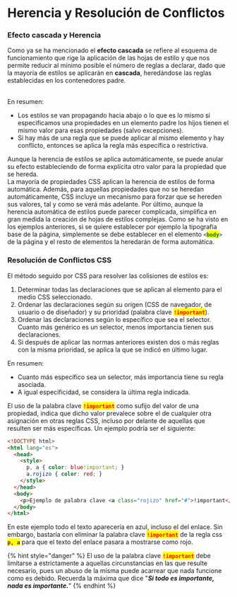 # Herencia y Resolución de Conflictos

### Efecto cascada y Herencia

Como ya se ha mencionado el **efecto cascada** se refiere al esquema de funcionamiento que rige la aplicación de las hojas de estilo y que nos permite reducir al mínimo posible el número de reglas a declarar, dado que la mayoría de estilos se aplicarán en **cascada**, heredándose las reglas establecidas en los contenedores padre.

\
En resumen:

* Los estilos se van propagando hacia abajo o lo que es lo mismo si especificamos una propiedades en un elemento padre los hijos tienen el mismo valor para esas propiedades (salvo excepciones).
* Si hay más de una regla que se puede aplicar al mismo elemento y hay conflicto, entonces se aplica la regla más específica o restrictiva.

Aunque la herencia de estilos se aplica automáticamente, se puede anular su efecto estableciendo de forma explícita otro valor para la propiedad que se hereda.\
La mayoría de propiedades CSS aplican la herencia de estilos de forma automática. Además, para aquellas propiedades que no se heredan automáticamente, CSS incluye un mecanismo para forzar que se hereden sus valores, tal y como se verá más adelante. Por último, aunque la herencia automática de estilos puede parecer complicada, simplifica en gran medida la creación de hojas de estilos complejas. Como se ha visto en los ejemplos anteriores, si se quiere establecer por ejemplo la tipografía base de la página, simplemente se debe establecer en el elemento `<`<mark style="color:green;">**`body`**</mark>`>` de la página y el resto de elementos la heredarán de forma automática.

### Resolución de Conflictos CSS

El método seguido por CSS para resolver las colisiones de estilos es:

1. Determinar todas las declaraciones que se aplican al elemento para el medio CSS seleccionado.
2. Ordenar las declaraciones según su origen (CSS de navegador, de usuario o de diseñador) y su prioridad (palabra clave <mark style="color:red;">**`!important`**</mark>).
3. Ordenar las declaraciones según lo específico que sea el selector. Cuanto más genérico es un selector, menos importancia tienen sus declaraciones.
4. Si después de aplicar las normas anteriores existen dos o más reglas con la misma prioridad, se aplica la que se indicó en último lugar.

En resumen:

* Cuanto más específico sea un selector, más importancia tiene su regla asociada.
* A igual especificidad, se considera la última regla indicada.

El uso de la palabra clave <mark style="color:red;">**`!important`**</mark> como sufijo del valor de una propiedad, indica que dicho valor prevalece sobre el de cualquier otra asignación en otras reglas CSS, incluso por delante de aquellas que resulten ser más específicas. Un ejemplo podría ser el siguiente:

```html
<!DOCTYPE html>
<html lang="es">
  <head>
    <style>
      p, a { color: blue!important; }
      a.rojizo { color: red; }
    </style>
  </head>
  <body>
    <p>Ejemplo de palabra clave <a class="rojizo" href="#">!important</a></p>
  </body>
</html>
```

En este ejemplo todo el texto aparecería en azul, incluso el del enlace. Sin embargo, bastaría con eliminar la palabra clave <mark style="color:red;">**`!important`**</mark> de la regla css <mark style="color:purple;">**`p, a`**</mark> para que el texto del enlace pasara a mostrarse como rojo.

{% hint style="danger" %}
El uso de la palabra clave <mark style="color:red;">**`!important`**</mark> debe limitarse a estrictamente a aquellas circunstancias en las que resulte necesario, pues un abuso de la misma puede acarrear que nada funcione como es debido. Recuerda la máxima que dice "_**Si todo es importante, nada es importante.**_"
{% endhint %}
